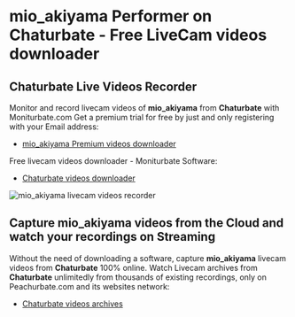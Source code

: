 # mio_akiyama Performer on Chaturbate - Free LiveCam videos downloader

## Chaturbate Live Videos Recorder

Monitor and record livecam videos of **mio_akiyama** from **Chaturbate** with Moniturbate.com
Get a premium trial for free by just and only registering with your Email address:
* [mio_akiyama Premium videos downloader](https://moniturbate.com/request-demo-licence-key.html)

Free livecam videos downloader - Moniturbate Software:
* [Chaturbate videos downloader](https://moniturbate.com/moniturbate-download-software.html)

![mio_akiyama livecam videos recorder](https://peachurnet.com/templates/moniturbate-software.png)


## Capture mio_akiyama videos from the Cloud and watch your recordings on Streaming

Without the need of downloading a software, capture **mio_akiyama** livecam videos from **Chaturbate** 100% online.
Watch Livecam archives from **Chaturbate** unlimitedly from thousands of existing recordings, only on Peachurbate.com and its websites network:
* [Chaturbate videos archives](https://peachurnet.com/)